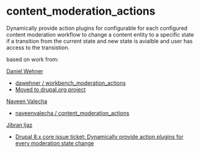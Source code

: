 # content_moderation_actions

Dynamically provide action plugins for configurable for each configured content moderation workflow to change a content entity to a specific state if a transition from the current state and new state is avialble and user has access to the transistion.

based on work from:

[Daniel Wehner](https://github.com/dawehner)
- [dawehner / workbench_moderation_actions](https://github.com/dawehner/workbench_moderation_actions)
- [Moved to drupal.org project](https://www.drupal.org/project/workbench_moderation_actions)

[Naveen Valecha](https://github.com/naveenvalecha)
- [naveenvalecha / content_moderation_actions](https://github.com/naveenvalecha/content_moderation_actions)

[Jibran Ijaz](https://www.drupal.org/u/jibran)
- [Drupal 8.x core issue ticket: Dynamically provide action plugins for every moderation state change](https://www.drupal.org/project/drupal/issues/2797583)
